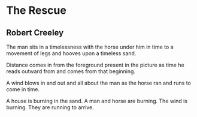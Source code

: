 # The Rescue
## Robert Creeley
The man sits in a timelessness
with the horse under him in time
to a movement of legs and hooves
upon a timeless sand.

Distance comes in from the foreground
present in the picture as time
he reads outward from
and comes from that beginning.

A wind blows in
and out and all about the man
as the horse ran
and runs to come in time.

A house is burning in the sand.
A man and horse are burning.
The wind is burning.
They are running to arrive.